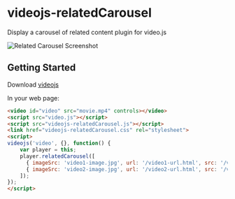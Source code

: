 # videojs-relatedCarousel

Display a carousel of related content plugin for video.js

![Related Carousel Screenshot](http://assets0.ordienetworks.com/misc/videojs/relatedCarousel.jpg)


## Getting Started
Download [videojs](http://www.videojs.com/)

In your web page:
```html
<video id="video" src="movie.mp4" controls></video>
<script src="video.js"></script>
<script src="videojs-relatedCarousel.js"></script>
<link href="videojs-relatedCarousel.css" rel="stylesheet">
<script>
videojs('video', {}, function() {
    var player = this;
    player.relatedCarousel([
      { imageSrc: 'video1-image.jpg', url: '/video1-url.html', src: '/video1-src.mp4', title: 'video 1 title' },
      { imageSrc: 'video2-image.jpg', url: '/video2-url.html', src: '/video1-src.mp4', title: 'video 2 title' }
    ]);
});
</script>



